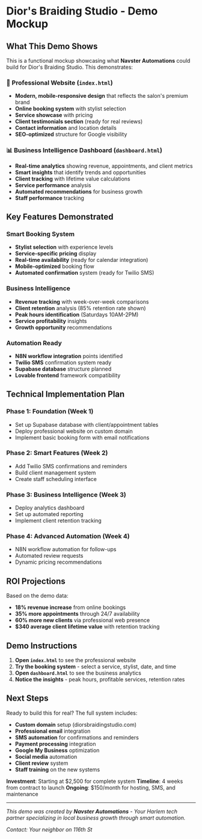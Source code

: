 # Dior's Braiding Studio - Demo Mockup

## What This Demo Shows

This is a functional mockup showcasing what **Navster Automations** could build for Dior's Braiding Studio. This demonstrates:

### 🌟 Professional Website (`index.html`)
- **Modern, mobile-responsive design** that reflects the salon's premium brand
- **Online booking system** with stylist selection
- **Service showcase** with pricing
- **Client testimonials section** (ready for real reviews)
- **Contact information** and location details
- **SEO-optimized** structure for Google visibility

### 📊 Business Intelligence Dashboard (`dashboard.html`)
- **Real-time analytics** showing revenue, appointments, and client metrics
- **Smart insights** that identify trends and opportunities
- **Client tracking** with lifetime value calculations
- **Service performance** analysis
- **Automated recommendations** for business growth
- **Staff performance** tracking

## Key Features Demonstrated

### Smart Booking System
- **Stylist selection** with experience levels
- **Service-specific pricing** display
- **Real-time availability** (ready for calendar integration)
- **Mobile-optimized** booking flow
- **Automated confirmation** system (ready for Twilio SMS)

### Business Intelligence
- **Revenue tracking** with week-over-week comparisons
- **Client retention** analysis (85% retention rate shown)
- **Peak hours identification** (Saturdays 10AM-2PM)
- **Service profitability** insights
- **Growth opportunity** recommendations

### Automation Ready
- **N8N workflow integration** points identified
- **Twilio SMS** confirmation system ready
- **Supabase database** structure planned
- **Lovable frontend** framework compatibility

## Technical Implementation Plan

### Phase 1: Foundation (Week 1)
- Set up Supabase database with client/appointment tables
- Deploy professional website on custom domain
- Implement basic booking form with email notifications

### Phase 2: Smart Features (Week 2)
- Add Twilio SMS confirmations and reminders
- Build client management system
- Create staff scheduling interface

### Phase 3: Business Intelligence (Week 3)
- Deploy analytics dashboard
- Set up automated reporting
- Implement client retention tracking

### Phase 4: Advanced Automation (Week 4)
- N8N workflow automation for follow-ups
- Automated review requests
- Dynamic pricing recommendations

## ROI Projections

Based on the demo data:
- **18% revenue increase** from online bookings
- **35% more appointments** through 24/7 availability
- **60% more new clients** via professional web presence
- **$340 average client lifetime value** with retention tracking

## Demo Instructions

1. **Open `index.html`** to see the professional website
2. **Try the booking system** - select a service, stylist, date, and time
3. **Open `dashboard.html`** to see the business analytics
4. **Notice the insights** - peak hours, profitable services, retention rates

## Next Steps

Ready to build this for real? The full system includes:
- **Custom domain** setup (diorsbraidingstudio.com)
- **Professional email** integration
- **SMS automation** for confirmations and reminders
- **Payment processing** integration
- **Google My Business** optimization
- **Social media** automation
- **Client review** system
- **Staff training** on the new systems

**Investment**: Starting at $2,500 for complete system
**Timeline**: 4 weeks from contract to launch
**Ongoing**: $150/month for hosting, SMS, and maintenance

---

*This demo was created by **Navster Automations** - Your Harlem tech partner specializing in local business growth through smart automation.*

*Contact: Your neighbor on 116th St*